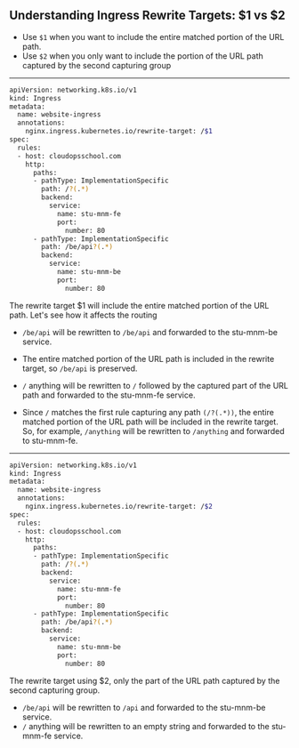 
<h2> Understanding Ingress Rewrite Targets: $1 vs $2 </h2>

- Use `$1` when you want to include the entire matched portion of the URL path.
- Use `$2` when you only want to include the portion of the URL path captured by the second capturing group
  
---
```bash
apiVersion: networking.k8s.io/v1
kind: Ingress
metadata:
  name: website-ingress
  annotations:
    nginx.ingress.kubernetes.io/rewrite-target: /$1
spec:
  rules:
  - host: cloudopsschool.com
    http:
      paths:
      - pathType: ImplementationSpecific
        path: /?(.*)
        backend:
          service:
            name: stu-mnm-fe
            port:
              number: 80
      - pathType: ImplementationSpecific
        path: /be/api?(.*)
        backend:
          service:
            name: stu-mnm-be
            port:
              number: 80
```
The rewrite target $1 will include the entire matched portion of the URL path. Let's see how it affects the routing

- `/be/api` will be rewritten to `/be/api` and forwarded to the stu-mnm-be service.

- The entire matched portion of the URL path is included in the rewrite target, so `/be/api` is preserved.
  
- `/` anything will be rewritten to `/` followed by the captured part of the URL path and forwarded to the stu-mnm-fe service.

- Since `/` matches the first rule capturing any path `(/?(.*))`, the entire matched portion of the URL path will be included in the rewrite target. So, for example, `/anything` will be rewritten to `/anything` and forwarded to stu-mnm-fe.


---
```bash
apiVersion: networking.k8s.io/v1
kind: Ingress
metadata:
  name: website-ingress
  annotations:
    nginx.ingress.kubernetes.io/rewrite-target: /$2
spec:
  rules:
  - host: cloudopsschool.com
    http:
      paths:
      - pathType: ImplementationSpecific
        path: /?(.*)
        backend:
          service:
            name: stu-mnm-fe
            port:
              number: 80
      - pathType: ImplementationSpecific
        path: /be/api?(.*)
        backend:
          service:
            name: stu-mnm-be
            port:
              number: 80
```
The rewrite target using $2, only the part of the URL path captured by the second capturing group.
- `/be/api` will be rewritten to `/api` and forwarded to the stu-mnm-be service.
- `/` anything will be rewritten to an empty string and forwarded to the stu-mnm-fe service.
